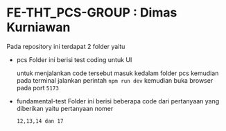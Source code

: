 # FE-THT_PCS-GROUP : Dimas Kurniawan

Pada repository ini terdapat 2 folder yaitu

- pcs
  Folder ini berisi test coding untuk UI

  untuk menjalankan code tersebut masuk kedalam folder pcs kemudian pada terminal jalankan perintah `npm run dev` kemudian buka browser pada port `5173`

- fundamental-test
  Folder ini berisi beberapa code dari pertanyaan yang diberikan yaitu pertanyaan nomer

  `12,13,14 dan 17`
